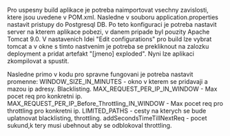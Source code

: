 Pro uspesny build aplikace je potreba naimportovat vsechny zavislosti, ktere jsou uvedene v POM.xml.
Nasledne v souboru application.properties nastavit pristupy do Postgresql DB.
Po teto konfiguraci je potreba nastavit server na kterem aplikace pobezi, v danem pripade byl pouzity
Apache Tomcat 9.0. V nastavenich Idei "Edit configurations" pro build lze vybrat tomcat a v okne
s timto nastvenim je potreba se prekliknout na zalozku deployment a pridat artefakt "[jmeno] exploded".
Nyni lze aplikaci zkompilovat a spustit.

Nasledne primo v kodu pro spravne fungovani je potreba nastavit promenne:
WINDOW_SIZE_IN_MINUTES - okno v kterem se pridavaji a mazou ip adresy. Blacklisting.
MAX_REQUEST_PER_IP_IN_WINDOW - Max pocet req pro konkretni ip.
MAX_REQUEST_PER_IP_Before_Throttling_IN_WINDOW - Max pocet req pro throttling pro konkretni ip.
LIMITED_PATHS - cesty na kterych se bude uplatnovat blacklisting, throttling.
addSecondsTimeTillNextReq - pocet sukund,k tery musi ubehnout aby se odblokoval throttling.